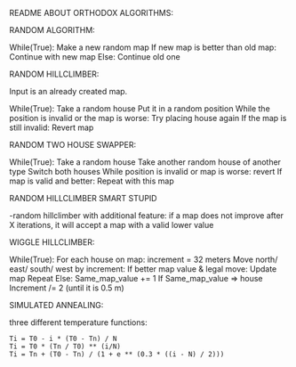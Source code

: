 README ABOUT ORTHODOX ALGORITHMS:

RANDOM ALGORITHM:

While(True):
    Make a new random map
    If new map is better than old map:
        Continue with new map
    Else:
        Continue old one

		
		
RANDOM HILLCLIMBER:
	
Input is an already created map.

While(True):
    Take a random house
    Put it in a random position
    While the position is invalid or the map is worse:
        Try placing house again
    If the map is still invalid:
        Revert map 

RANDOM TWO HOUSE SWAPPER:

While(True):
    Take a random house
    Take another random house of another type
    Switch both houses
    While position is invalid or map is worse:
        revert
    If map is valid and better:
        Repeat with this map    
    
RANDOM HILLCLIMBER SMART STUPID

-random hillclimber with additional feature:
if a map does not improve after X iterations, it will accept a map with a valid lower value

WIGGLE HILLCLIMBER:

While(True):
    For each house on map:
        increment = 32 meters
        Move north/ east/ south/ west by increment:
            If better map value & legal move:
                Update map
                Repeat
            Else:
                Same_map_value += 1
If Same_map_value => house
        Increment /= 2         (until it is 0.5 m)
		
		
SIMULATED ANNEALING:

three different temperature functions:

    Ti = T0 - i * (T0 - Tn) / N
    Ti = T0 * (Tn / T0) ** (i/N)
	Ti = Tn + (T0 - Tn) / (1 + e ** (0.3 * ((i - N) / 2)))
	
	
	


